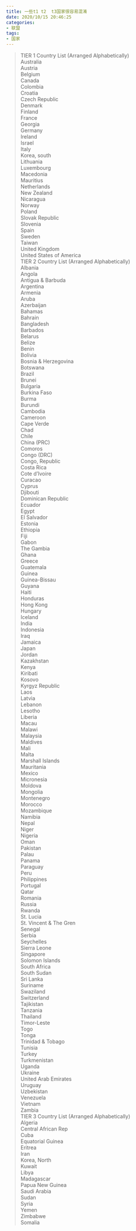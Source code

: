 ```yaml
---
title: 一些t1 t2  t3国家很容易混淆
date: 2020/10/15 20:46:25
categories: 
- 联盟
tags:
- 国家
---
```




>TIER 1 Country List (Arranged Alphabetically)<br>
Australia<br>Austria<br>Belgium<br>Canada<br>Colombia<br>Croatia<br>Czech Republic<br>Denmark<br>Finland<br>France<br>Georgia<br>Germany<br>Ireland<br>Israel<br>Italy<br>Korea, south<br>Lithuania<br>Luxembourg<br>Macedonia<br>Mauritius<br>Netherlands<br>New Zealand<br>Nicaragua<br>Norway<br>Poland<br>Slovak Republic<br>Slovenia<br>Spain<br>Sweden<br>Taiwan<br>United Kingdom<br>United States of America<br>
>TIER 2 Country List (Arranged Alphabetically)<br>Albania<br>Angola<br>Antigua & Barbuda<br>Argentina<br>Armenia<br>Aruba<br>Azerbaijan<br>Bahamas<br>Bahrain<br>Bangladesh<br>Barbados<br>Belarus<br>Belize<br>Benin<br>Bolivia<br>Bosnia & Herzegovina<br>Botswana<br>Brazil<br>Brunei<br>Bulgaria<br>Burkina Faso<br>Burma<br>Burundi<br>Cambodia<br>Cameroon<br>Cape Verde<br>Chad<br>Chile<br>China (PRC)<br>Comoros<br>Congo (DRC)<br>Congo, Republic<br>Costa Rica<br>Cote d’Ivoire<br>Curacao<br>Cyprus<br>Djibouti<br>Dominican Republic<br>Ecuador<br>Egypt<br>El Salvador<br>Estonia<br>Ethiopia<br>Fiji<br>Gabon<br>The Gambia<br>Ghana<br>Greece<br>Guatemala<br>Guinea<br>Guinea-Bissau<br>Guyana<br>Haiti<br>Honduras<br>Hong Kong<br>Hungary<br>Iceland<br>India<br>Indonesia<br>Iraq<br>Jamaica<br>Japan<br>Jordan<br>Kazakhstan<br>Kenya<br>Kiribati<br>Kosovo<br>Kyrgyz Republic<br>Laos<br>Latvia<br>Lebanon<br>Lesotho<br>Liberia<br>Macau<br>Malawi<br>Malaysia<br>Maldives<br>Mali<br>Malta<br>Marshall Islands<br>Mauritania<br>Mexico<br>Micronesia<br>Moldova<br>Mongolia<br>Montenegro<br>Morocco<br>Mozambique<br>Namibia<br>Nepal<br>Niger<br>Nigeria<br>Oman<br>Pakistan<br>Palau<br>Panama<br>Paraguay<br>Peru<br>Philippines<br>Portugal<br>Qatar<br>Romania<br>Russia<br>Rwanda<br>St. Lucia<br>St. Vincent & The Gren<br>Senegal<br>Serbia<br>Seychelles<br>Sierra Leone<br>Singapore<br>Solomon Islands<br>South Africa<br>South Sudan<br>Sri Lanka<br>Suriname<br>Swaziland<br>Switzerland<br>Tajikistan<br>Tanzania<br>Thailand<br>Timor-Leste<br>Togo<br>Tonga<br>Trinidad & Tobago<br>Tunisia<br>Turkey<br>Turkmenistan<br>Uganda<br>Ukraine<br>United Arab Emirates<br>Uruguay<br>Uzbekistan<br>Venezuela<br>Vietnam<br>Zambia<br>
>TIER 3 Country List (Arranged Alphabetically)<br>Algeria<br>Central African Rep<br>Cuba<br>Equatorial Guinea<br>Eritrea<br>Iran<br>Korea, North<br>Kuwait<br>Libya<br>Madagascar<br>Papua New Guinea<br>Saudi Arabia<br>Sudan<br>Syria<br>Yemen<br>Zimbabwe<br>Somalia
